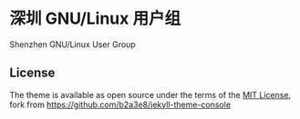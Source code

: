 # 深圳 GNU/Linux 用户组

Shenzhen GNU/Linux User Group


## License

The theme is available as open source under the terms of the [MIT License](https://opensource.org/licenses/MIT), fork from  https://github.com/b2a3e8/jekyll-theme-console
